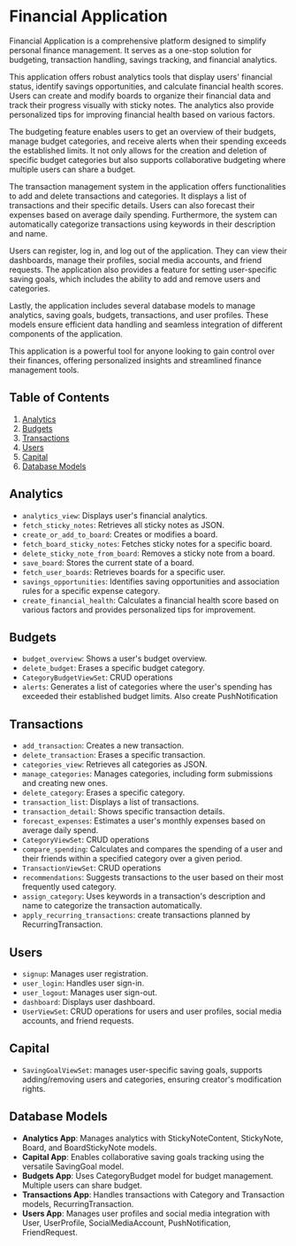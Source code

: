 
# Financial Application

Financial Application is a comprehensive platform designed to simplify personal finance management. It serves as a one-stop solution for budgeting, transaction handling, savings tracking, and financial analytics.

This application offers robust analytics tools that display users' financial status, identify savings opportunities, and calculate financial health scores. Users can create and modify boards to organize their financial data and track their progress visually with sticky notes. The analytics also provide personalized tips for improving financial health based on various factors.

The budgeting feature enables users to get an overview of their budgets, manage budget categories, and receive alerts when their spending exceeds the established limits. It not only allows for the creation and deletion of specific budget categories but also supports collaborative budgeting where multiple users can share a budget.

The transaction management system in the application offers functionalities to add and delete transactions and categories. It displays a list of transactions and their specific details. Users can also forecast their expenses based on average daily spending. Furthermore, the system can automatically categorize transactions using keywords in their description and name.

Users can register, log in, and log out of the application. They can view their dashboards, manage their profiles, social media accounts, and friend requests. The application also provides a feature for setting user-specific saving goals, which includes the ability to add and remove users and categories.

Lastly, the application includes several database models to manage analytics, saving goals, budgets, transactions, and user profiles. These models ensure efficient data handling and seamless integration of different components of the application.

This application is a powerful tool for anyone looking to gain control over their finances, offering personalized insights and streamlined finance management tools.

## Table of Contents
1. [Analytics](#analytics)
2. [Budgets](#budgets)
3. [Transactions](#transactions)
4. [Users](#users)
5. [Capital](#capital)
6. [Database Models](#database-models)

## Analytics
- `analytics_view`: Displays user's financial analytics.
- `fetch_sticky_notes`: Retrieves all sticky notes as JSON.
- `create_or_add_to_board`: Creates or modifies a board.
- `fetch_board_sticky_notes`: Fetches sticky notes for a specific board.
- `delete_sticky_note_from_board`: Removes a sticky note from a board.
- `save_board`: Stores the current state of a board.
- `fetch_user_boards`: Retrieves boards for a specific user.
- `savings_opportunities`: Identifies saving opportunities and association rules for a specific expense category.
- `create_financial_health`: Calculates a financial health score based on various factors and provides personalized tips for improvement.

## Budgets
- `budget_overview`: Shows a user's budget overview.
- `delete_budget`: Erases a specific budget category.
- `CategoryBudgetViewSet`: CRUD operations
- `alerts`: Generates a list of categories where the user's spending has exceeded their established budget limits. Also create PushNotification

## Transactions
- `add_transaction`: Creates a new transaction.
- `delete_transaction`: Erases a specific transaction.
- `categories_view`: Retrieves all categories as JSON.
- `manage_categories`: Manages categories, including form submissions and creating new ones.
- `delete_category`: Erases a specific category.
- `transaction_list`: Displays a list of transactions.
- `transaction_detail`: Shows specific transaction details.
- `forecast_expenses`: Estimates a user's monthly expenses based on average daily spend.
- `CategoryViewSet`: CRUD operations
- `compare_spending`: Calculates and compares the spending of a user and their friends within a specified category over a given period.
- `TransactionViewSet`: CRUD operations
- `recommendations`: Suggests transactions to the user based on their most frequently used category.
- `assign_category`: Uses keywords in a transaction's description and name to categorize the transaction automatically.
- `apply_recurring_transactions`: create transactions planned by RecurringTransaction.

## Users
- `signup`: Manages user registration.
- `user_login`: Handles user sign-in.
- `user_logout`: Manages user sign-out.
- `dashboard`: Displays user dashboard.
- `UserViewSet`: CRUD operations for users and user profiles, social media accounts, and friend requests.

## Capital
- `SavingGoalViewSet`: manages user-specific saving goals, supports adding/removing users and categories, ensuring creator's modification rights.

## Database Models
- **Analytics App**: Manages analytics with StickyNoteContent, StickyNote, Board, and BoardStickyNote models.
- **Capital App**: Enables collaborative saving goals tracking using the versatile SavingGoal model.
- **Budgets App**: Uses CategoryBudget model for budget management. Multiple users can share budget.
- **Transactions App**: Handles transactions with Category and Transaction models, RecurringTransaction.
- **Users App**: Manages user profiles and social media integration with User, UserProfile, SocialMediaAccount, PushNotification, FriendRequest.
